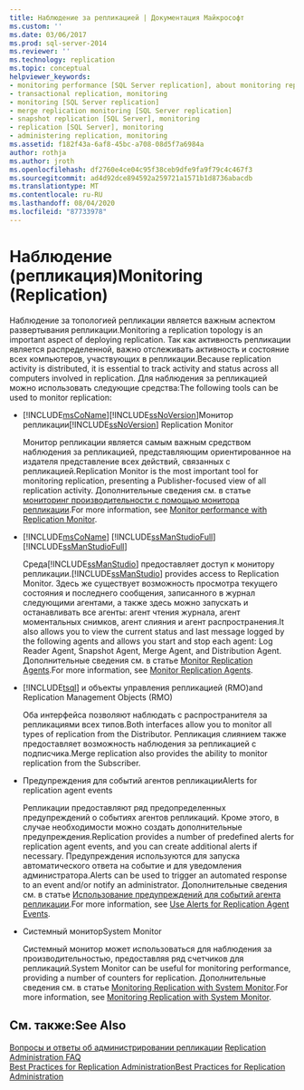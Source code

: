 ```yaml
---
title: Наблюдение за репликацией | Документация Майкрософт
ms.custom: ''
ms.date: 03/06/2017
ms.prod: sql-server-2014
ms.reviewer: ''
ms.technology: replication
ms.topic: conceptual
helpviewer_keywords:
- monitoring performance [SQL Server replication], about monitoring replication
- transactional replication, monitoring
- monitoring [SQL Server replication]
- merge replication monitoring [SQL Server replication]
- snapshot replication [SQL Server], monitoring
- replication [SQL Server], monitoring
- administering replication, monitoring
ms.assetid: f182f43a-6af8-45bc-a708-08d5f7a6984a
author: rothja
ms.author: jroth
ms.openlocfilehash: df2760e4ce04c95f38ceb9dfe9fa9f79c4c467f3
ms.sourcegitcommit: ad4d92dce894592a259721a1571b1d8736abacdb
ms.translationtype: MT
ms.contentlocale: ru-RU
ms.lasthandoff: 08/04/2020
ms.locfileid: "87733978"
---
```

# <a name="monitoring-replication"></a><span data-ttu-id="9d79d-102">Наблюдение (репликация)</span><span class="sxs-lookup"><span data-stu-id="9d79d-102">Monitoring (Replication)</span></span>
  <span data-ttu-id="9d79d-103">Наблюдение за топологией репликации является важным аспектом развертывания репликации.</span><span class="sxs-lookup"><span data-stu-id="9d79d-103">Monitoring a replication topology is an important aspect of deploying replication.</span></span> <span data-ttu-id="9d79d-104">Так как активность репликации является распределенной, важно отслеживать активность и состояние всех компьютеров, участвующих в репликации.</span><span class="sxs-lookup"><span data-stu-id="9d79d-104">Because replication activity is distributed, it is essential to track activity and status across all computers involved in replication.</span></span> <span data-ttu-id="9d79d-105">Для наблюдения за репликацией можно использовать следующие средства:</span><span class="sxs-lookup"><span data-stu-id="9d79d-105">The following tools can be used to monitor replication:</span></span>  
  
-   [!INCLUDE[msCoName](../../includes/msCoName-md.md)]<span data-ttu-id="9d79d-106">[!INCLUDE[ssNoVersion](../../includes/ssNoVersion-md.md)]Монитор репликации</span><span class="sxs-lookup"><span data-stu-id="9d79d-106">[!INCLUDE[ssNoVersion](../../includes/ssNoVersion-md.md)] Replication Monitor</span></span>  
  
     <span data-ttu-id="9d79d-107">Монитор репликации является самым важным средством наблюдения за репликацией, представляющим ориентированное на издателя представление всех действий, связанных с репликацией.</span><span class="sxs-lookup"><span data-stu-id="9d79d-107">Replication Monitor is the most important tool for monitoring replication, presenting a Publisher-focused view of all replication activity.</span></span> <span data-ttu-id="9d79d-108">Дополнительные сведения см. в статье [мониторинг производительности с помощью монитора репликации](monitor/monitor-performance-with-replication-monitor.md).</span><span class="sxs-lookup"><span data-stu-id="9d79d-108">For more information, see [Monitor performance with Replication Monitor](monitor/monitor-performance-with-replication-monitor.md).</span></span>  
  
-   [!INCLUDE[msCoName](../../includes/msCoName-md.md)] <span data-ttu-id="9d79d-109">[!INCLUDE[ssManStudioFull](../../includes/ssManStudioFull-md.md)]</span><span class="sxs-lookup"><span data-stu-id="9d79d-109">[!INCLUDE[ssManStudioFull](../../includes/ssManStudioFull-md.md)]</span></span>  
  
     <span data-ttu-id="9d79d-110">Среда[!INCLUDE[ssManStudio](../../includes/ssManStudio-md.md)] предоставляет доступ к монитору репликации.</span><span class="sxs-lookup"><span data-stu-id="9d79d-110">[!INCLUDE[ssManStudio](../../includes/ssManStudio-md.md)] provides access to Replication Monitor.</span></span> <span data-ttu-id="9d79d-111">Здесь же существует возможность просмотра текущего состояния и последнего сообщения, записанного в журнал следующими агентами, а также здесь можно запускать и останавливать все агенты: агент чтения журнала, агент моментальных снимков, агент слияния и агент распространения.</span><span class="sxs-lookup"><span data-stu-id="9d79d-111">It also allows you to view the current status and last message logged by the following agents and allows you start and stop each agent: Log Reader Agent, Snapshot Agent, Merge Agent, and Distribution Agent.</span></span> <span data-ttu-id="9d79d-112">Дополнительные сведения см. в статье [Monitor Replication Agents](monitor/monitor-replication-agents.md).</span><span class="sxs-lookup"><span data-stu-id="9d79d-112">For more information, see [Monitor Replication Agents](monitor/monitor-replication-agents.md).</span></span>  
  
-   [!INCLUDE[tsql](../../includes/tsql-md.md)] <span data-ttu-id="9d79d-113">и объекты управления репликацией (RMO)</span><span class="sxs-lookup"><span data-stu-id="9d79d-113">and Replication Management Objects (RMO)</span></span>  
  
     <span data-ttu-id="9d79d-114">Оба интерфейса позволяют наблюдать с распространителя за репликациями всех типов.</span><span class="sxs-lookup"><span data-stu-id="9d79d-114">Both interfaces allow you to monitor all types of replication from the Distributor.</span></span> <span data-ttu-id="9d79d-115">Репликация слиянием также предоставляет возможность наблюдения за репликацией с подписчика.</span><span class="sxs-lookup"><span data-stu-id="9d79d-115">Merge replication also provides the ability to monitor replication from the Subscriber.</span></span>  
  
-   <span data-ttu-id="9d79d-116">Предупреждения для событий агентов репликации</span><span class="sxs-lookup"><span data-stu-id="9d79d-116">Alerts for replication agent events</span></span>  
  
     <span data-ttu-id="9d79d-117">Репликации предоставляют ряд предопределенных предупреждений о событиях агентов репликаций. Кроме этого, в случае необходимости можно создать дополнительные предупреждения.</span><span class="sxs-lookup"><span data-stu-id="9d79d-117">Replication provides a number of predefined alerts for replication agent events, and you can create additional alerts if necessary.</span></span> <span data-ttu-id="9d79d-118">Предупреждения используются для запуска автоматического ответа на событие и для уведомления администратора.</span><span class="sxs-lookup"><span data-stu-id="9d79d-118">Alerts can be used to trigger an automated response to an event and/or notify an administrator.</span></span> <span data-ttu-id="9d79d-119">Дополнительные сведения см. в статье [Использование предупреждений для событий агента репликации](agents/use-alerts-for-replication-agent-events.md).</span><span class="sxs-lookup"><span data-stu-id="9d79d-119">For more information, see [Use Alerts for Replication Agent Events](agents/use-alerts-for-replication-agent-events.md).</span></span>  
  
-   <span data-ttu-id="9d79d-120">Системный монитор</span><span class="sxs-lookup"><span data-stu-id="9d79d-120">System Monitor</span></span>  
  
     <span data-ttu-id="9d79d-121">Системный монитор может использоваться для наблюдения за производительностью, предоставляя ряд счетчиков для репликаций.</span><span class="sxs-lookup"><span data-stu-id="9d79d-121">System Monitor can be useful for monitoring performance, providing a number of counters for replication.</span></span> <span data-ttu-id="9d79d-122">Дополнительные сведения см. в статье [Monitoring Replication with System Monitor](monitor/monitoring-replication-with-system-monitor.md).</span><span class="sxs-lookup"><span data-stu-id="9d79d-122">For more information, see [Monitoring Replication with System Monitor](monitor/monitoring-replication-with-system-monitor.md).</span></span>  
  
## <a name="see-also"></a><span data-ttu-id="9d79d-123">См. также:</span><span class="sxs-lookup"><span data-stu-id="9d79d-123">See Also</span></span>  
 <span data-ttu-id="9d79d-124">[Вопросы и ответы об администрировании репликации](administration/frequently-asked-questions-for-replication-administrators.md) </span><span class="sxs-lookup"><span data-stu-id="9d79d-124">[Replication Administration FAQ](administration/frequently-asked-questions-for-replication-administrators.md) </span></span>  
 [<span data-ttu-id="9d79d-125">Best Practices for Replication Administration</span><span class="sxs-lookup"><span data-stu-id="9d79d-125">Best Practices for Replication Administration</span></span>](administration/best-practices-for-replication-administration.md)   

  
  

